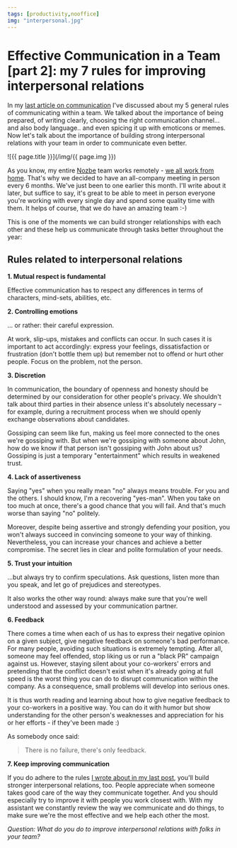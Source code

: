 ```yaml
---
tags: [productivity,nooffice]
img: "interpersonal.jpg"
---
```


# Effective Communication in a Team [part 2]: my 7 rules for improving interpersonal relations

In my [last article on communication](https://sliwinski.com/communication) I've discussed about my 5 general rules of communicating within a team. We talked about the importance of being prepared, of writing clearly, choosing the right communication channel... and also body language.. and even spicing it up with emoticons or memes. Now let's talk about the importance of building strong interpersonal relations with your team in order to communicate even better.

<!--More-->

![{{ page.title }}](/img/{{ page.img }})

As you know, my entire [Nozbe][n] team works remotely - [we all work from home](https://sliwinski.com/teleworking). That's why we decided to have an all-company meeting in person every 6 months. We've just been to one earlier this month. I'll write about it later, but suffice to say, it's great to be able to meet in person everyone you're working with every single day and spend some quality time with them. It helps of course, that we do have an amazing team :-)

This is one of the moments we can build stronger relationships with each other and these help us communicate through tasks better throughout the year:



## Rules related to interpersonal relations

**1. Mutual respect is fundamental**

Effective communication has to respect any differences in terms of characters, mind-sets, abilities, etc.

**2. Controlling emotions**

... or rather: their careful expression.

At work, slip-ups, mistakes and conflicts can occur. In such cases it is important to act accordingly: express your feelings, dissatisfaction or frustration (don't bottle them up) but remember not to offend or hurt other people. Focus on the problem, not the person.

**3. Discretion**

In communication, the boundary of openness and honesty should be determined by our consideration for other people's privacy. We shouldn't talk about third parties in their absence unless it's absolutely necessary – for example, during a recruitment process when we should openly exchange observations about candidates.

Gossiping can seem like fun, making us feel more connected to the ones we're gossiping with. But when we're gossiping with someone about John, how do we know if that person isn't gossiping with John about us? Gossiping is just a temporary "entertainment" which results in weakened trust.

**4. Lack of assertiveness**
	
Saying "yes" when you really mean "no" always means trouble. For you and the others. I should know, I'm a recovering "yes-man". When you take on too much at once, there's a good chance that you will fail. And that's much worse than saying "no" politely.

Moreover, despite being assertive and strongly defending your position, you won't always succeed in convincing someone to your way of thinking. Nevertheless, you can increase your chances and achieve a better compromise. The secret lies in clear and polite formulation of your needs.

**5. Trust your intuition**

...but always try to confirm speculations. Ask questions, listen more than you speak, and let go of prejudices and stereotypes.

It also works the other way round: always make sure that you're well understood and assessed by your communication partner.

**6. Feedback**

There comes a time when each of us has to express their negative opinion on a given subject, give negative feedback on someone's bad performance. For many people, avoiding such situations is extremely tempting. After all, someone may feel offended, stop liking us or run a "black PR" campaign against us. However, staying silent about your co-workers' errors and pretending that the conflict doesn't exist when it's already going at full speed is the worst thing you can do to disrupt communication within the company. As a consequence, small problems will develop into serious ones.

It is thus worth reading and learning about how to give negative feedback to your co-workers in a positive way. You can do it with humor but show understanding for the other person's weaknesses and appreciation for his or her efforts - if they've been made :)

As somebody once said:

> There is no failure, there's only feedback.

**7. Keep improving communication**

If you do adhere to the rules [I wrote about in my last post](https://sliwinski.com/communication), you'll build stronger interpersonal relations, too. People appreciate when someone takes good care of the way they communicate together. And you should especially try to improve it with people you work closest with. With my assistant we constantly review the way we communicate and do things, to make sure we're the most effective and we help each other the most.

*Question: What do you do to improve interpersonal relations with folks in your team?*

[Nozbe]: https://nozbe.com

[n]: https://michael.gratis/nozbe